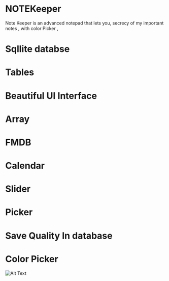 # NOTEKeeper
Note Keeper is an advanced notepad that lets you, secrecy of my important notes , with color Picker , 


# Sqllite databse 
# Tables 
# Beautiful UI Interface 
# Array 
# FMDB
# Calendar 
# Slider 
# Picker
# Save Quality In database 
# Color Picker

![Alt Text](http://chandwani.site11.com/DemoProjectGif/NoteKeeper.gif)
